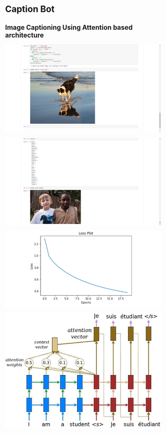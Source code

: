 # Caption Bot
## Image Captioning Using Attention based architecture


![](1.png)
	
![](2.png)

![](loss_plot.PNG)

![](attention_mechanism.jpg)



